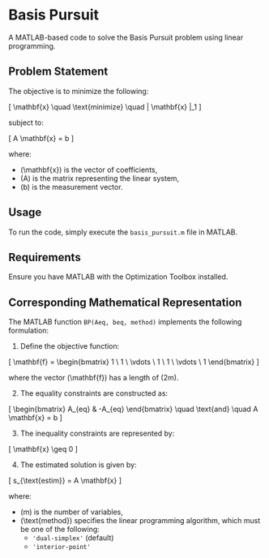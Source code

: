# Basis Pursuit

A MATLAB-based code to solve the Basis Pursuit problem using linear programming.

## Problem Statement

The objective is to minimize the following:

\[
\mathbf{x} \quad \text{minimize} \quad \| \mathbf{x} \|_1
\]

subject to:

\[
A \mathbf{x} = b
\]

where:
- \(\mathbf{x}\) is the vector of coefficients,
- \(A\) is the matrix representing the linear system,
- \(b\) is the measurement vector.

## Usage

To run the code, simply execute the `basis_pursuit.m` file in MATLAB.

## Requirements

Ensure you have MATLAB with the Optimization Toolbox installed.

## Corresponding Mathematical Representation

The MATLAB function `BP(Aeq, beq, method)` implements the following formulation:

1. Define the objective function:

\[
\mathbf{f} = \begin{bmatrix}
1 \\
1 \\
\vdots \\
1 \\
1 \\
\vdots \\
1
\end{bmatrix}
\]

where the vector \(\mathbf{f}\) has a length of \(2m\).

2. The equality constraints are constructed as:

\[
\begin{bmatrix}
A_{eq} & -A_{eq}
\end{bmatrix} \quad \text{and} \quad A \mathbf{x} = b
\]

3. The inequality constraints are represented by:

\[
\mathbf{x} \geq 0
\]

4. The estimated solution is given by:

\[
s_{\text{estim}} = A \mathbf{x}
\]

where:
- \(m\) is the number of variables,
- \(\text{method}\) specifies the linear programming algorithm, which must be one of the following:
  - `'dual-simplex'` (default)
  - `'interior-point'`
